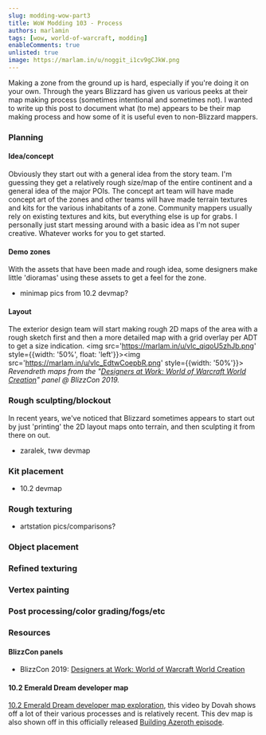 ```yaml
---
slug: modding-wow-part3
title: WoW Modding 103 - Process
authors: marlamin
tags: [wow, world-of-warcraft, modding]
enableComments: true
unlisted: true
image: https://marlam.in/u/noggit_i1cv9gCJkW.png
---
```


Making a zone from the ground up is hard, especially if you're doing it on your own. Through the years Blizzard has given us various peeks at their map making process (sometimes intentional and sometimes not). I wanted to write up this post to document what (to me) appears to be their map making process and how some of it is useful even to non-Blizzard mappers.

<!--truncate-->

### Planning
#### Idea/concept
Obviously they start out with a general idea from the story team. I'm guessing they get a relatively rough size/map of the entire continent and a general idea of the major POIs. The concept art team will have made concept art of the zones and other teams will have made terrain textures and kits for the various inhabitants of a zone. Community mappers usually rely on existing textures and kits, but everything else is up for grabs. I personally just start messing around with a basic idea as I'm not super creative. Whatever works for you to get started.

#### Demo zones
With the assets that have been made and rough idea, some designers make little 'dioramas' using these assets to get a feel for the zone.

- minimap pics from 10.2 devmap?

#### Layout
The exterior design team will start making rough 2D maps of the area with a rough sketch first and then a more detailed map with a grid overlay per ADT to get a size indication.
<img src='https://marlam.in/u/vlc_qiqoU5zhJb.png' style={{width: '50%', float: 'left'}}></img><img src='https://marlam.in/u/vlc_EdtwCoepbR.png' style={{width: '50%'}}></img>
_Revendreth maps from the "[Designers at Work: World of Warcraft World Creation](https://youtu.be/NRS9jjU9IrI)" panel @ BlizzCon 2019._

### Rough sculpting/blockout
In recent years, we've noticed that Blizzard sometimes appears to start out by just 'printing' the 2D layout maps onto terrain, and then sculpting it from there on out.

- zaralek, tww devmap

### Kit placement
- 10.2 devmap

### Rough texturing 
- artstation pics/comparisons?

### Object placement

### Refined texturing

### Vertex painting

### Post processing/color grading/fogs/etc


### Resources
#### BlizzCon panels
- BlizzCon 2019: [Designers at Work: World of Warcraft World Creation](https://youtu.be/NRS9jjU9IrI)

#### 10.2 Emerald Dream developer map
[10.2 Emerald Dream developer map exploration](https://www.youtube.com/watch?v=Hic1FXto3fE), this video by Dovah shows off a lot of their various processes and is relatively recent. This dev map is also shown off in this officially released [Building Azeroth episode](https://x.com/Warcraft/status/1727024280666251772).